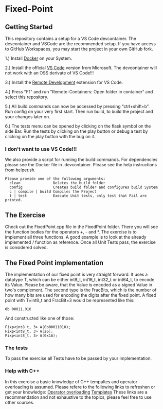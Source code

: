 # Fixed-Point


## Getting Started
This repository contains a setup for a VS Code devcontainer. The devcontainer and VSCode are the recommended setup. If you have access to GitHub Workspaces, you may start the project in your own GitHub fork.

1.) Install [Docker](https://docs.docker.com/get-docker/) on your System.

2.) Install the official [VS Code](https://code.visualstudio.com/) version from Microsoft. The devcontainer will not work with an OSS derivate of VS Code!!!

3.) Install the [Remote Development](https://marketplace.visualstudio.com/items?itemName=ms-vscode-remote.vscode-remote-extensionpack) extension for VS Code.

4.) Press "F1" and run "Remote-Containers: Open folder in container" and select this repository.

5.) All build commands can now be accessed by pressing "ctrl+shift+b". Run config on your very first start. Then run build, to build the project and your changes later on.

6.) The tests menu can be opened by clicking on the flask symbol on the side Bar. Run the tests by clicking on the play button or debug a test by clicking on the play button with the bug on it.

### I don't want to use VS Code!!!

We also provide a script for running the build commands. For dependencies please see the Docker file in .devcontainer. Please see the help instructions from helper.sh.
```
Please provide one of the following arguments:
  clean               Deletes the build folder
  config              Creates build folder and configures build System
  c | compile | build Compiles the Project
  t | test            Execute Unit tests, only test that Fail are printed.
```

## The Exercise
Check out the FixedPoint.cpp file in the FixedPoint folder. There you will see the function bodies for the operators +, - and *. The exercise is to implement all three functions. A good example is to look at the already implemented / function as reference. Once all Unit Tests pass, the exercise is considered solved.


## The Fixed Point implementation
The implementation of our fixed point is very straight forward. It uses a datatype T, which can be either int8_t, int16_t, int32_t or int64_t, to encode its Value. Please be aware, that the Value is encoded as a signed Value in two's complement. The second type is the FracBits, which is the number of how many bits are used for encoding the digits after the fixed point. A fixed point with T=int8_t and FracBit=3 would be represented like this:
 ```
 0b 00011.010
 ```
 And constructed like one of those:
 ```
 Fixp<int8_t, 3> A(0b00011010);
 Fixp<int8_t, 3> A(26);
 Fixp<int8_t, 3> A(0x1A);
 ```

### The tests
To pass the exercise all Tests have to be passed by your implementation.

### Help with C++

In this exercise a basic knowledge of C++ tempaltes and operator overloading is assumed.
Please refere to the following links to refreshen or get your knowledge:
[Operator overloading](https://en.cppreference.com/w/cpp/language/operators)
[Templates](https://en.cppreference.com/w/cpp/language/templates)
These links are a recommendation and not exhaustive to the topics, please feel free to use other sources.
